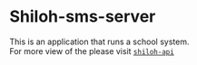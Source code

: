 # Shiloh-sms-server
This is an application that runs a school system. <br>
For more view of the please visit [`shiloh-api`](https://shiloh-server.onrender.com/)